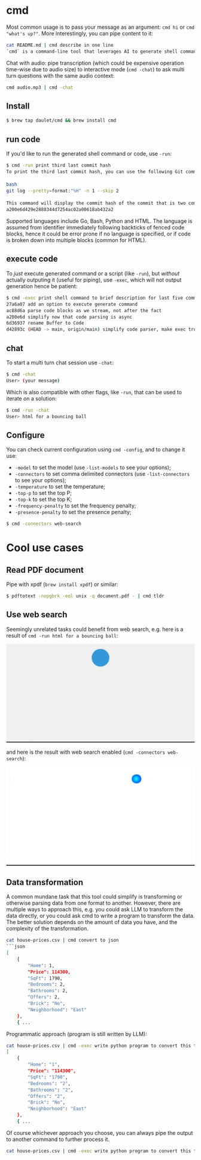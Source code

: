 
# cmd

Most common usage is to pass your message as an argument: `cmd hi` or `cmd "what's up?"`. More interestingly, you can pipe content to it:
```bash
cat README.md | cmd describe in one line
`cmd` is a command-line tool that leverages AI to generate shell commands, scripts, or code from natural language input.
```

Chat with audio: pipe transcription (which could be expensive operation time-wise due to audio size) to interactive mode (`cmd -chat`) to ask multi turn questions with the same audio context:
```bash
cmd audio.mp3 | cmd -chat
```

## Install

```bash
$ brew tap daulet/cmd && brew install cmd
```

## run code

If you'd like to run the generated shell command or code, use `-run`:
```bash
$ cmd -run print third last commit hash
To print the third last commit hash, you can use the following Git command:

bash
git log --pretty=format:"%H" -n 1 --skip 2

This command will display the commit hash of the commit that is two commits before the most recent one. The `--pretty=format:"%H"` option specifies that you want to display the commit hash in the output, and the `-n 1` option limits the output to only one commit. The `--skip 2` option skips the two most recent commits and displays the hash of the third last commit.
a200e6d429e2888344d7254ac02a00618ab432a2
```
Supported languages include Go, Bash, Python and HTML. The language is assumed from identifier immediately following backticks of fenced code blocks, hence it could be error prone if no language is specified, or if code is broken down into multiple blocks (common for HTML).

## execute code

To _just_ execute generated command or a script (like `-run`), but _without_ actually outputing it (useful for piping), use `-exec`, which will not output generation hence be patient:
```bash
$ cmd -exec print shell command to brief description for last five commits
27a6a07 add an option to execute generate command
ac88d6a parse code blocks as we stream, not after the fact
a200e6d simplify now that code parsing is async
6d36937 rename Buffer to Code
d42893c (HEAD -> main, origin/main) simplify code parser, make exec truly optional
```

## chat

To start a multi turn chat session use `-chat`:
```bash
$ cmd -chat
User> (your message)
```

Which is also compatible with other flags, like `-run`, that can be used to iterate on a solution:
```bash
$ cmd -run -chat
User> html for a bouncing ball
```

## Configure

You can check current configuration using `cmd -config`, and to change it use:
* `-model` to set the model (use `-list-models` to see your options);
* `-connectors` to set comma delimited connectors (use `-list-connectors` to see your options);
* `-temperature` to set the temperature;
* `-top-p` to set the top P;
* `-top-k` to set the top K;
* `-frequency-penalty` to set the frequency penalty;
* `-presence-penalty` to set the presence penalty;
```bash
$ cmd -connectors web-search
```

# Cool use cases

## Read PDF document

Pipe with xpdf (`brew install xpdf`) or similar:
```bash
$ pdftotext -nopgbrk -eol unix -q document.pdf - | cmd tldr
```

## Use web search

Seemingly unrelated tasks could benefit from web search, e.g. here is a result of `cmd -run html for a bouncing ball`:

![gif of a bouncing ball](./.github/ball.gif)

and here is the result with web search enabled (`cmd -connectors web-search`):

![gif of a bouncing ball](./.github/ball_web.gif)

## Data transformation

A common mundane task that this tool could simplify is transforming or otherwise parsing data from one format to another. However, there are multiple ways to approach this, e.g. you could ask LLM to transform the data directly, or you could ask cmd to write a program to transform the data. The better solution depends on the amount of data you have, and the complexity of the transformation.
```bash
cat house-prices.csv | cmd convert to json
```json
[
    {
        "Home": 1,
        "Price": 114300,
        "SqFt": 1790,
        "Bedrooms": 2,
        "Bathrooms": 2,
        "Offers": 2,
        "Brick": "No",
        "Neighborhood": "East"
    },
    { ...
```

Programmatic approach (program is still written by LLM):
```bash
cat house-prices.csv | cmd -exec write python program to convert this to json and read the data from house-prices.csv
[
    {
        "Home": "1",
        "Price": "114300",
        "SqFt": "1790",
        "Bedrooms": "2",
        "Bathrooms": "2",
        "Offers": "2",
        "Brick": "No",
        "Neighborhood": "East"
    },
    { ...
```

Of course whichever approach you choose, you can always pipe the output to another command to further process it.

```bash
cat house-prices.csv | cmd -exec write python program to convert this to json and print it out, read the data from house-prices.csv | cmd -run run python program to plot this data
```
